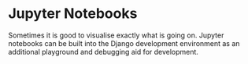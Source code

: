 # Jupyter Notebooks

Sometimes it is good to visualise exactly what is going on. Jupyter notebooks can be built into the Django development environment as an additional playground and debugging aid for development.
